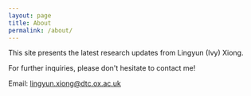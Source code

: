 ```yaml
---
layout: page
title: About
permalink: /about/
---
```


This site presents the latest research updates from Lingyun (Ivy) Xiong. 

For further inquiries, please don't hesitate to contact me!

Email: [lingyun.xiong@dtc.ox.ac.uk](mailto:lingyun.xiong@dtc.ox.ac.uk)
